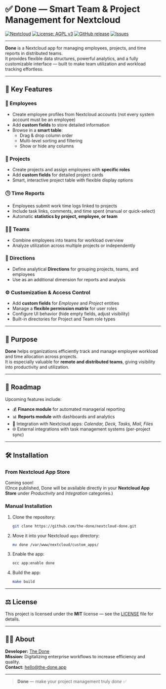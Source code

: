 # ✅ Done — Smart Team & Project Management for Nextcloud

[![Nextcloud](https://img.shields.io/badge/Nextcloud-blue?logo=nextcloud)](https://nextcloud.com)
[![License: AGPL v3](https://img.shields.io/badge/License-MIT-green.svg)](https://opensource.org/license/mit)
[![GitHub release](https://img.shields.io/github/v/release/the-done/done-nextcloud)](https://github.com/the-done/done-nextcloud/releases)
[![Issues](https://img.shields.io/github/issues/the-done/done-nextcloud)](https://github.com/the-done/done-nextcloud/issues)

---

**Done** is a Nextcloud app for managing employees, projects, and time reports in distributed teams.  
It provides flexible data structures, powerful analytics, and a fully customizable interface — built to make team utilization and workload tracking effortless.

---

## 🌟 Key Features

### 👥 Employees
- Create employee profiles from Nextcloud accounts (not every system account must be an employee)
- Add **custom fields** to store detailed information
- Browse in a **smart table**:
  - Drag & drop column order  
  - Multi-level sorting and filtering  
  - Show or hide any columns  

### 📁 Projects
- Create projects and assign employees with **specific roles**
- Add **custom fields** for detailed project cards
- Smart, interactive project table with flexible display options

### 🕒 Time Reports
- Employees submit work time logs linked to projects
- Include task links, comments, and time spent (manual or quick-select)
- Automatic **statistics by project, employee, or team**

### 👩‍💻 Teams
- Combine employees into teams for workload overview
- Analyze utilization across multiple projects or independently

### 🧭 Directions
- Define analytical **Directions** for grouping projects, teams, and employees
- Use as an additional dimension for reports and analysis

### ⚙️ Customization & Access Control
- Add **custom fields** for *Employee* and *Project* entities
- Manage a **flexible permission matrix** for user roles
- Configure UI behavior (hide empty fields, adjust visibility)
- Built-in directories for Project and Team role types

---

## 🎯 Purpose

**Done** helps organizations efficiently track and manage employee workload and time allocation across projects.  
It is especially valuable for **remote and distributed teams**, giving visibility into productivity and utilization.

---

## 🚀 Roadmap

Upcoming features include:
- 💰 **Finance module** for automated managerial reporting  
- 📊 **Reports module** with dashboards and analytics  
- 🔗 Integration with Nextcloud apps: *Calendar, Deck, Tasks, Mail, Files*  
- 🌐 External integrations with task management systems (per-project sync)

---


## 🛠️ Installation

### From Nextcloud App Store
Coming soon!  
(Once published, Done will be available directly in your **Nextcloud App Store** under *Productivity* and *Integration* categories.)

### Manual Installation
1. Clone the repository:
   ```bash
   git clone https://github.com/the-done/nextcloud-done.git
   ```
2. Move it into your Nextcloud `apps` directory:
   ```bash
   mv done /var/www/nextcloud/custom_apps/
   ```
3. Enable the app:
   ```bash
   occ app:enable done
   ```

4. Build the app:
   ```bash
   make build
   ```

---

## ⚖️ License

This project is licensed under the **MIT** license — see the [LICENSE](./LICENSE) file for details.

---

## 👨‍💻 About

**Developer:** [The Done](https://github.com/the-done)  
**Mission:** Digitalizing enterprise workflows to increase efficiency and quality.  
**Contact:** hello@the-done.app

---

> **Done** — make your project management truly *done* ✅
